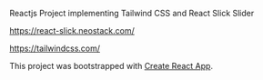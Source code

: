 Reactjs Project implementing Tailwind CSS and React Slick Slider

https://react-slick.neostack.com/

https://tailwindcss.com/

This project was bootstrapped with [Create React App](https://github.com/facebook/create-react-app).

